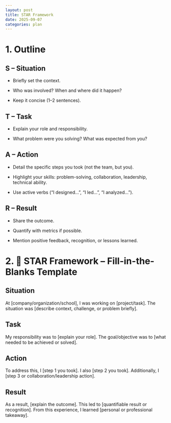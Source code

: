 ```yaml
---
layout: post
title: STAR Framework
date: 2025-09-07
categories: plan
---
```


# 1. Outline

## S – Situation

- Briefly set the context.

- Who was involved? When and where did it happen?

- Keep it concise (1–2 sentences).

## T – Task

- Explain your role and responsibility.

- What problem were you solving? What was expected from you?

## A – Action

- Detail the specific steps you took (not the team, but you).

- Highlight your skills: problem-solving, collaboration, leadership, technical ability.

- Use active verbs (“I designed…”, “I led…”, “I analyzed…”).

## R – Result

- Share the outcome.

- Quantify with metrics if possible.

- Mention positive feedback, recognition, or lessons learned.

# 2. 🌟 STAR Framework – Fill-in-the-Blanks Template

## Situation

At [company/organization/school], I was working on [project/task]. The situation was [describe context, challenge, or problem briefly].

## Task

My responsibility was to [explain your role]. The goal/objective was to [what needed to be achieved or solved].

## Action

To address this, I [step 1 you took]. I also [step 2 you took]. Additionally, I [step 3 or collaboration/leadership action].

## Result

As a result, [explain the outcome]. This led to [quantifiable result or recognition]. From this experience, I learned [personal or professional takeaway].
